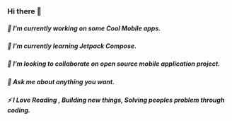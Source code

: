 ### Hi there 👋

<!--
**Abhishekbhard/Abhishekbhard** is a ✨ _special_ ✨ repository because its `README.md` (this file) appears on your GitHub profile.

Here are some ideas to get you started:-->

##### 🔭 I’m currently working on some Cool Mobile apps.
##### 🌱 I’m currently learning Jetpack Compose.
##### 👯 I’m looking to collaborate on open source mobile application project.
##### 💬 Ask me about anything you want.
##### ⚡ I Love Reading , Building new things, Solving peoples problem through coding. 

